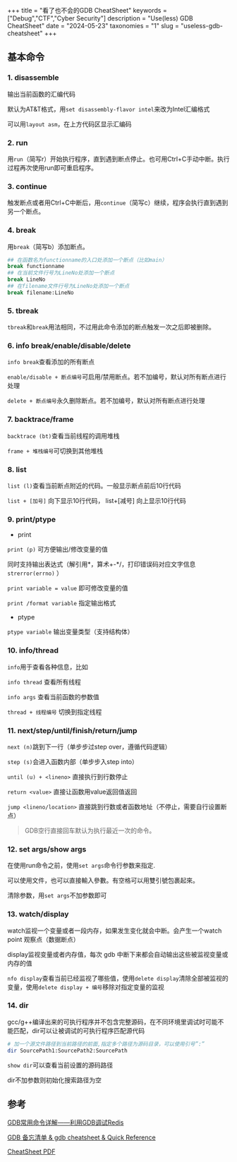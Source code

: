 +++
title = "看了也不会的GDB CheatSheet"
keywords = ["Debug","CTF","Cyber Security"]
description = "Use(less) GDB CheatSheet"
date = "2024-05-23"
taxonomies = "1"
slug = "useless-gdb-cheatsheet"
+++

## 基本命令

### 1. disassemble

输出当前函数的汇编代码

默认为AT&T格式，用`set disassembly-flavor intel`来改为Intel汇编格式

可以用`layout asm`，在上方代码区显示汇编码

### 2. run

用`run`（简写r）开始执行程序，直到遇到断点停止。也可用Ctrl+C手动中断。执行过程再次使用run即可重启程序。

### 3. continue

触发断点或者用Ctrl+C中断后，用`continue`（简写c）继续，程序会执行直到遇到另一个断点。

### 4. break

用`break`（简写b）添加断点。

```bash
## 在函数名为functionname的入口处添加一个断点（比如main）
break functionname
## 在当前文件行号为LineNo处添加一个断点
break LineNo
## 在filename文件行号为LineNo处添加一个断点
break filename:LineNo
```

### 5. tbreak

`tbreak`和`break`用法相同，不过用此命令添加的断点触发一次之后即被删除。

### 6. info break/enable/disable/delete

`info break`查看添加的所有断点

`enable/disable + 断点编号`可启用/禁用断点。若不加编号，默认对所有断点进行处理

`delete + 断点编号`永久删除断点。若不加编号，默认对所有断点进行处理

### 7. backtrace/frame

`backtrace (bt)`查看当前线程的调用堆栈

`frame + 堆栈编号`可切换到其他堆栈

### 8. list

`list (l)`查看当前断点附近的代码。一般显示断点前后10行代码

`list + [加号]` 向下显示10行代码， list+[减号] 向上显示10行代码

### 9. print/ptype

- print

`print (p)` 可方便输出/修改变量的值

同时支持输出表达式（解引用*，算术+-*/，打印错误码对应文字信息`strerror(errno)` ）

`print variable = value` 即可修改变量的值

`print /format variable` 指定输出格式

- ptype

`ptype variable` 输出变量类型（支持结构体）

### 10. info/thread

`info`用于查看各种信息，比如

`info thread` 查看所有线程

`info args` 查看当前函数的参数值

`thread + 线程编号` 切换到指定线程

### 11. next/step/until/finish/return/jump

`next (n)`跳到下一行（单步步过step over，遵循代码逻辑）

`step (s)`会进入函数内部（单步步入step into）

`until (u) + <lineno>` 直接执行到行数停止

`return <value>` 直接让函数用value返回值返回

`jump <lineno/location>` 直接跳到行数或者函数地址（不停止，需要自行设置断点）

> GDB空行直接回车默认为执行最近一次的命令。

### 12. set args/show args

在使用run命令之前，使用`set args`命令行参数来指定.

可以使用文件，也可以直接輸入參數。有空格可以用雙引號包裹起來。

清除参数，用`set args`不加参数即可

### 13. watch/display

watch监视一个变量或者一段内存，如果发生变化就会中断。会产生一个watch point 观察点（数据断点）

display监视变量或者内存值，每次 gdb 中断下来都会自动输出这些被监视变量或内存的值

`nfo display`查看当前已经监视了哪些值，使用`delete display`清除全部被监视的变量，使用`delete display + 编号`移除对指定变量的监视

### 14. dir

gcc/g++编译出来的可执行程序并不包含完整源码，在不同环境里调试时可能不能匹配，dir可以让被调试的可执行程序匹配源代码

```bash
# 加一个源文件路径到当前路径的前面,指定多个路径为源码目录，可以使用引号”:”
dir SourcePath1:SourcePath2:SourcePath
```

`show dir`可以查看当前设置的源码路径

dir不加参数则初始化搜索路径为空

## 参考

[GDB常用命令详解——利用GDB调试Redis](https://cppguide.cn/pages/68d9ed/#_2-5-1-gdb%E5%B8%B8%E7%94%A8%E8%B0%83%E8%AF%95%E5%91%BD%E4%BB%A4%E6%A6%82%E8%A7%88%E5%92%8C%E8%AF%B4%E6%98%8E)

[GDB 备忘清单 & gdb cheatsheet & Quick Reference](https://quickref.cn/docs/gdb.html)

[CheatSheet PDF](https://www.sourceware.org/gdb/download/onlinedocs/refcard.pdf)
